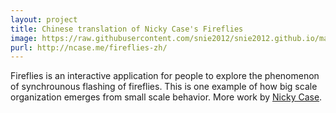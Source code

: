 ```yaml
---
layout: project
title: Chinese translation of Nicky Case's Fireflies
image: https://raw.githubusercontent.com/snie2012/snie2012.github.io/master/images/projects/fireflies.png
purl: http://ncase.me/fireflies-zh/
---
```


Fireflies is an interactive application for people to explore the phenomenon of synchrounous flashing of fireflies. This is one example of how big scale organization emerges from small scale behavior. More work by [Nicky Case](http://ncase.me).
